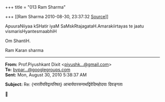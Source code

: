 +++
title = "013 Ram Sharma"

+++
[[Ram Sharma	2010-08-30, 23:37:32 [Source](https://groups.google.com/g/bvparishat/c/RjDOGw01rSU)]]



ApuuraNiiyaa kSHatir iyaM SaMskRtajagataH.Amarakiirtayas te jaatu vismarisHyantesmaabhiH

 Om ShantiH.

 Ram Karan sharma  

  

------------------------------------------------------------------------

**From:** Prof.Piyushkant Dixit \<[piyushk...@gmail.com]()\>  
**To:** [bvpar...@googlegroups.com]()  
**Sent:** Mon, August 30, 2010 5:38:37 AM

  
**Subject:** Re: {भारतीयविद्वत्परिषत्} आचार्यपारसनाथद्विवेदिमहोदयाः दिवङ्गताः  



